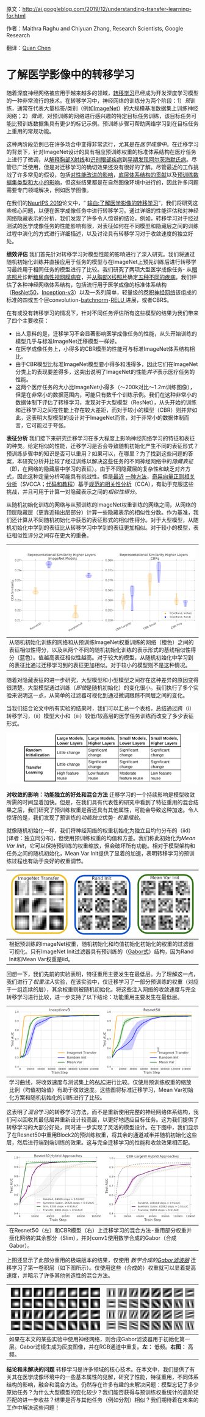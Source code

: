 原文：http://ai.googleblog.com/2019/12/understanding-transfer-learning-for.html

作者：Maithra Raghu and Chiyuan Zhang, Research Scientists, Google Research

翻译：[Quan Chen](https://github.com/chenquan)



# 了解医学影像中的转移学习



随着深度神经网络被应用于越来越多的领域，[转移学习](https://en.wikipedia.org/wiki/Transfer_learning)已经成为开发深度学习模型的一种非常流行的技术。在转移学习中，神经网络的训练分为两个阶段：1）*预*训练，通常在代表大量标签/类别（例如[ImageNet](http://www.image-net.org/)）的大规模基准数据集上训练神经网络；2）*微调*，对预训练的网络进行感兴趣的特定目标任务训练，该目标任务可能比预训练数据集具有更少的标记示例。预训练步骤可帮助网络学习到在目标任务上重用的常规功能。

这种两阶段范例已在许多场合中变得非常流行，尤其是在*医学成像中*。在迁移学习的背景下，针对ImageNet设计的具有相应预训练权重的标准体系结构在医疗任务上进行了微调，从[解释胸部X射线](https://ai.googleblog.com/2019/12/developing-deep-learning-models-for.html)和[识别眼部疾病](https://jamanetwork.com/journals/jamapediatrics/fullarticle/2588763)到[早期发现阿尔茨海默氏病](https://pubs.rsna.org/doi/abs/10.1148/radiol.2018180958)。尽管已广泛使用，但是对迁移学习的确切效果还没有很好的了解。尽管最近的工作挑战了许多常见的假设，包括[对性能改进的影响](http://openaccess.thecvf.com/content_ICCV_2019/papers/He_Rethinking_ImageNet_Pre-Training_ICCV_2019_paper.pdf)，[底层体系结构的贡献](https://arxiv.org/abs/1805.08974)以及[预训练数据集类型和大小的影响](https://arxiv.org/abs/1811.07056)，但这些结果都是在自然图像环境中进行的，因此许多问题需要专门领域解决，例如医学图像。

在我们的[NeurIPS 2019](https://nips.cc/Conferences/2019)论文中，“ [输血:了解医学影像的转移学习](https://arxiv.org/abs/1902.07208)”，我们将研究这些核心问题，以便在医学成像任务中进行转移学习。通过详细的性能评估和对神经网络隐藏表示的分析，我们发现了许多令人惊讶的结论，例如，转移学习对于经过测试的医学成像任务的性能影响有限，对表征如何在不同模型和隐藏层之间的训练过程中演化的方式进行详细描述，以及讨论具有转移学习对于收敛速度的独立好处。

**绩效评估**
我们首先针对转移学习对模型性能的影响进行了深入研究。我们将通过随机初始化训练并直接应用于任务的模型与在ImageNet上预先训练后进行转移学习最终用于相同任务的模型进行了比较。我们研究了两项大型医学成像任务- 从[眼底照片](https://en.wikipedia.org/wiki/Fundus_photography)诊断[糖尿病性视网膜病变](https://www.mayoclinic.org/diseases-conditions/diabetic-retinopathy/symptoms-causes/syc-20371611)，并[从胸部X线](https://arxiv.org/abs/1901.07031)[照片](https://en.wikipedia.org/wiki/Fundus_photography)确定[五种不同的疾病](https://arxiv.org/abs/1901.07031)。我们评估了各种神经网络体系结构，包括流行用于医学成像的标准体系结构（[ResNet50](https://arxiv.org/abs/1512.03385)，[Inception-v3](https://arxiv.org/abs/1512.00567)）以及一系列简单，轻量级的[卷积神经网络](https://en.wikipedia.org/wiki/Convolutional_neural_network)该组成的标准的四或五个层convolution-[batchnorm](https://arxiv.org/abs/1502.03167)-[RELU ](https://en.wikipedia.org/wiki/Rectifier_(neural_networks))进展，或者CBRS。

在有或没有转移学习的情况下，针对不同任务评估所有这些模型的结果为我们带来了四个主要收获：

- 出人意料的是，迁移学习不会显著影响医学成像任务的性能，从头开始训练的模型几乎与标准ImageNet迁移模型一样好。
- 在医学成像任务上，小得多的CBR模型的性能可与标准ImageNet体系结构相比。
- 由于CBR模型比标准ImageNet模型要小得多和浅得多，因此它们在ImageNet分类上的表现要差得多，这突出说明了ImageNet的性能*并不*表示医疗任务的性能。
- 这两个医疗任务的大小比ImageNet小得多（〜200k对比〜1.2m训练图像），但是在非常小的数据范围内，可能只有数千个训练示例。我们在这种非常小的数据体制下评估了转移学习，发现对于大型模型（ResNet），从头开始的训练和迁移学习之间在性能上存在较大差距，而对于较小的模型（CBR）则并非如此，这表明大型模型的设计对于ImageNet而言，对于非常小的数据体制而言，它可能过于夸张。

**表征分析**
我们接下来研究迁移学习在多大程度上影响神经网络学习的特征和表征的种类。给定相似的性能，迁移学习是否会导致随机初始化产生不同的表征形式？预训练步骤中的知识是否可以重用？如果可以，在哪里？为了找到这些问题的答案，本研究分析并比较了经过训练以解决这些任务的不同神经网络中的*隐藏表征*（即，在网络的隐藏层中学习的表征）。由于不同隐藏层的复杂性和缺乏对齐方式，因此这种定量分析可能具有挑战性。但是[最近](https://ai.googleblog.com/2017/11/interpreting-deep-neural-networks-with.html) [一种方法](https://ai.googleblog.com/2018/06/how-can-neural-network-similarity-help.html)，[奇异向量正则相关分析](https://ai.googleblog.com/2018/06/how-can-neural-network-similarity-help.html)（SVCCA；[代码和教程](https://github.com/google/svcca)）基于[规范的相关性分析](https://en.wikipedia.org/wiki/Canonical_correlation)（CCA），有助于克服这些挑战，并且可用于计算一对隐藏表示之间的*相似性得分*。

从随机初始化训练的网络与从预训练的ImageNet权重训练的网络之间，从网络的顶层隐藏层（更靠近输出层部分）计算一些隐藏表示的相似性分数。作为基准，我们还计算从不同随机初始化中获悉的表征形式的相似性得分。对于大型模型，从随机初始化中学到的表征比从转移学习中学到的表征更加相似。对于较小的模型，表征相似性评分之间存在更大的重叠。

| ![img](img/image3.png)|
| ------------------------------------------------------------ |
| 从随机初始化训练的网络和从预训练ImageNet权重训练的网络（橙色）之间的表征相似性得分，以及从两个不同的随机初始化训练的表示形式的基线相似性得分（蓝色）。值越高表征相似性越高。对于较大的模型，从随机初始化中学习到的表征比通过迁移学习到的表征更加相似。对于较小的模型则不是这种情况。 |

随着对隐藏表征的进一步研究，大型模型和小型模型之间存在这种差异的原因变得很清楚。大型模型通过训练（*即使*是随机初始化）的变化很小。我们执行了多个实验来说明这一点，从简单的过滤器可视化到通过微调跟踪不同层之间的变化。

当我们结合论文中所有实验的结果时，我们可以汇总一个表格，总结通过跨（i）转移学习，（ii）模型大小和（iii）较低/较高层的医学任务训练而改变了多少表征形式。

![img](img/Fig2.png)

**对收敛的影响：功能独立的好处和混合方法**
迁移学习的一个持续影响是模型收敛所需的时间显着加快。但是，在我们具有代表性的研究中看到了特征重用的混合结果之后，我们研究了预训练权重是否还具有其他属性，可能会导致这种加速。令人惊讶的是，我们发现了预训练的*功能独立*优势- *权重缩放*。

就像随机初始化一样，我们将神经网络的权重初始化为独立且均匀分布的（iid）[译者：独立同分布]，但使用预训练权重的均值和方差。我们称此初始化为*Mean Var Init*，它可以保持预训练的权重缩放，但会破坏所有功能。相对于模型架构和任务之间的随机初始化，Mean Var Init提供了显着的加速，表明转移学习的预训练过程也有助于良好的权重调节。

| ![img](img/image7.png) |
| ------------------------------------------------------------ |
| 根据预训练的ImageNet权重，随机初始化和均值初始化初始化的权重的过滤器可视化。只有ImageNet Init过滤器具有预训练的（[Gabor式](https://en.wikipedia.org/wiki/Gabor_filter)）结构，因为Rand Init和Mean Var权重是iid。 |

回想一下，我们先前的实验表明，特征重用主要发生在最低层。为了理解这一点，我们进行了*权重注入*实验，在该实验中，仅迁移学习了一部分预训练的权重（对应于一组连续的层），其余权重则被随机初始化。将这些注入网络的收敛速度与完全转移学习进行比较，进一步支持了以下结论：功能重用主要发生在最低层。

| ![img](img/image5.png) |
| ------------------------------------------------------------ |
| 学习曲线，将收敛速度与测试集上的[AUC](https://en.wikipedia.org/wiki/Receiver_operating_characteristic#Area_under_the_curve)进行比较。仅使用预训练权重的缩放比例（均值初始值）有助于收敛速度。这些图将标准迁移学习，Mean Var初始化方案和随机初始化的训练进行了比较。 |

这表明了*混合*学习的转移学习方法，而不是重新使用完整的神经网络体系结构，我们可以回收其最低层并重新设计较高层，以更好地适应目标任务。这为我们提供了转移学习的大部分好处，同时进一步实现了灵活的模型设计。在下图中，我们显示了在Resnet50中重用Block2的预训练权重，将其余的通道减半并随机初始化这些层，然后进行端到端训练的效果。这与完全迁移学习的性能和收敛效果相匹配。

| ![img](img/Screenshot019-12-06.png)                          |
| ------------------------------------------------------------ |
| 在Resnet50（左）和CBR模型（右）上迁移学习的混合方法-重用部分权重并瘦化网络的其余部分（Slim），并对conv1使用数学合成的Gabor（合成Gabor）。 |

上图还显示了此部分重用的极端版本的结果，仅使用 *数学合成的[Gabor滤波器](https://en.wikipedia.org/wiki/Gabor_filter)* 迁移学习了第一卷积层（如下图所示）。仅使用这些（合成的）权重就可以显着提高速度，并暗示了许多其他创造性的混合方法。

| ![img](img/Screenshot2019-12-06-1.png)                       |
| ------------------------------------------------------------ |
| 如果在本文的某些实验中使用神经网络，则合成Gabor滤波器用于初始化第一层。Gabor滤镜生成为灰度图像，并在RGB通道中重复。**左：** 低频。**右图：** 高频。 |

**结论和未解决的问题**
转移学习是许多领域的核心技术。在本文中，我们提供了有关其在医学成像环境中的一些基本属性的见解，研究了性能，特征重用，不同体系结构的影响，融合和混合方法。仍然存在许多有趣的未解决问题：模型忘记了多少原始任务？为什么大型模型的变化较少？我们能否获得与预训练权重统计的高阶矩匹配的进一步收益？结果是否与其他任务（例如分割）相似？我们期待着在未来的工作中解决这些问题！
